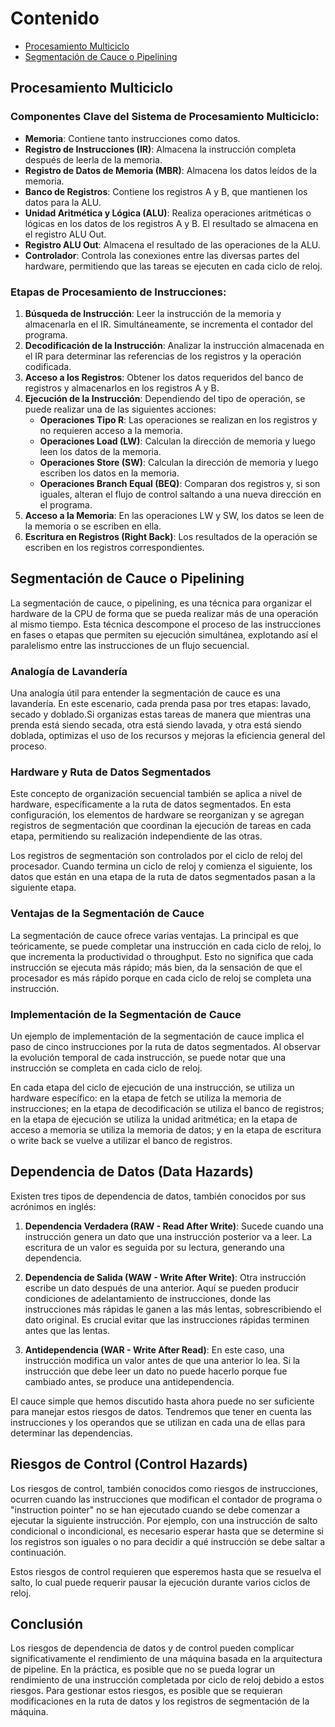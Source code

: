 # Contenido

- [Procesamiento Multiciclo](#procesamiento-multiciclo)
- [Segmentación de Cauce o Pipelining](#segmentacion-de-cauce)

## Procesamiento Multiciclo

### Componentes Clave del Sistema de Procesamiento Multiciclo:

- **Memoria**: Contiene tanto instrucciones como datos.
- **Registro de Instrucciones (IR)**: Almacena la instrucción completa después de leerla de la memoria.
- **Registro de Datos de Memoria (MBR)**: Almacena los datos leídos de la memoria.
- **Banco de Registros**: Contiene los registros A y B, que mantienen los datos para la ALU.
- **Unidad Aritmética y Lógica (ALU)**: Realiza operaciones aritméticas o lógicas en los datos de los registros A y B. El resultado se almacena en el registro ALU Out.
- **Registro ALU Out**: Almacena el resultado de las operaciones de la ALU.
- **Controlador**: Controla las conexiones entre las diversas partes del hardware, permitiendo que las tareas se ejecuten en cada ciclo de reloj.

### Etapas de Procesamiento de Instrucciones:

1. **Búsqueda de Instrucción**: Leer la instrucción de la memoria y almacenarla en el IR. Simultáneamente, se incrementa el contador del programa.
2. **Decodificación de la Instrucción**: Analizar la instrucción almacenada en el IR para determinar las referencias de los registros y la operación codificada.
3. **Acceso a los Registros**: Obtener los datos requeridos del banco de registros y almacenarlos en los registros A y B.
4. **Ejecución de la Instrucción**: Dependiendo del tipo de operación, se puede realizar una de las siguientes acciones:
    - **Operaciones Tipo R**: Las operaciones se realizan en los registros y no requieren acceso a la memoria.
    - **Operaciones Load (LW)**: Calculan la dirección de memoria y luego leen los datos de la memoria.
    - **Operaciones Store (SW)**: Calculan la dirección de memoria y luego escriben los datos en la memoria.
    - **Operaciones Branch Equal (BEQ)**: Comparan dos registros y, si son iguales, alteran el flujo de control saltando a una nueva dirección en el programa.
5. **Acceso a la Memoria**: En las operaciones LW y SW, los datos se leen de la memoria o se escriben en ella.
6. **Escritura en Registros (Right Back)**: Los resultados de la operación se escriben en los registros correspondientes.

## Segmentación de Cauce o Pipelining

La segmentación de cauce, o pipelining, es una técnica para organizar el hardware de la CPU de forma que se pueda realizar más de una operación al mismo tiempo. Esta técnica descompone el proceso de las instrucciones en fases o etapas que permiten su ejecución simultánea, explotando así el paralelismo entre las instrucciones de un flujo secuencial.

### Analogía de Lavandería

Una analogía útil para entender la segmentación de cauce es una lavandería. En este escenario, cada prenda pasa por tres etapas: lavado, secado y doblado.Si organizas estas tareas de manera que mientras una prenda está siendo secada, otra está siendo lavada, y otra está siendo doblada, optimizas el uso de los recursos y mejoras la eficiencia general del proceso.

### Hardware y Ruta de Datos Segmentados

Este concepto de organización secuencial también se aplica a nivel de hardware, específicamente a la ruta de datos segmentados. En esta configuración, los elementos de hardware se reorganizan y se agregan registros de segmentación que coordinan la ejecución de tareas en cada etapa, permitiendo su realización independiente de las otras.

Los registros de segmentación son controlados por el ciclo de reloj del procesador. Cuando termina un ciclo de reloj y comienza el siguiente, los datos que están en una etapa de la ruta de datos segmentados pasan a la siguiente etapa.

### Ventajas de la Segmentación de Cauce

La segmentación de cauce ofrece varias ventajas. La principal es que teóricamente, se puede completar una instrucción en cada ciclo de reloj, lo que incrementa la productividad o throughput. Esto no significa que cada instrucción se ejecuta más rápido; más bien, da la sensación de que el procesador es más rápido porque en cada ciclo de reloj se completa una instrucción.

### Implementación de la Segmentación de Cauce

Un ejemplo de implementación de la segmentación de cauce implica el paso de cinco instrucciones por la ruta de datos segmentados. Al observar la evolución temporal de cada instrucción, se puede notar que una instrucción se completa en cada ciclo de reloj.

En cada etapa del ciclo de ejecución de una instrucción, se utiliza un hardware específico: en la etapa de fetch se utiliza la memoria de instrucciones; en la etapa de decodificación se utiliza el banco de registros; en la etapa de ejecución se utiliza la unidad aritmética; en la etapa de acceso a memoria se utiliza la memoria de datos; y en la etapa de escritura o write back se vuelve a utilizar el banco de registros.


## Dependencia de Datos (Data Hazards)

Existen tres tipos de dependencia de datos, también conocidos por sus acrónimos en inglés:

1. **Dependencia Verdadera (RAW - Read After Write)**: Sucede cuando una instrucción genera un dato que una instrucción posterior va a leer. La escritura de un valor es seguida por su lectura, generando una dependencia.

2. **Dependencia de Salida (WAW - Write After Write)**: Otra instrucción escribe un dato después de una anterior. Aquí se pueden producir condiciones de adelantamiento de instrucciones, donde las instrucciones más rápidas le ganen a las más lentas, sobrescribiendo el dato original. Es crucial evitar que las instrucciones rápidas terminen antes que las lentas.

3. **Antidependencia (WAR - Write After Read)**: En este caso, una instrucción modifica un valor antes de que una anterior lo lea. Si la instrucción que debe leer un dato no puede hacerlo porque fue cambiado antes, se produce una antidependencia.

El cauce simple que hemos discutido hasta ahora puede no ser suficiente para manejar estos riesgos de datos. Tendremos que tener en cuenta las instrucciones y los operandos que se utilizan en cada una de ellas para determinar las dependencias.

## Riesgos de Control (Control Hazards)

Los riesgos de control, también conocidos como riesgos de instrucciones, ocurren cuando las instrucciones que modifican el contador de programa o "instruction pointer" no se han ejecutado cuando se debe comenzar a ejecutar la siguiente instrucción. Por ejemplo, con una instrucción de salto condicional o incondicional, es necesario esperar hasta que se determine si los registros son iguales o no para decidir a qué instrucción se debe saltar a continuación.

Estos riesgos de control requieren que esperemos hasta que se resuelva el salto, lo cual puede requerir pausar la ejecución durante varios ciclos de reloj.

## Conclusión

Los riesgos de dependencia de datos y de control pueden complicar significativamente el rendimiento de una máquina basada en la arquitectura de pipeline. En la práctica, es posible que no se pueda lograr un rendimiento de una instrucción completada por ciclo de reloj debido a estos riesgos. Para gestionar estos riesgos, es posible que se requieran modificaciones en la ruta de datos y los registros de segmentación de la máquina.
